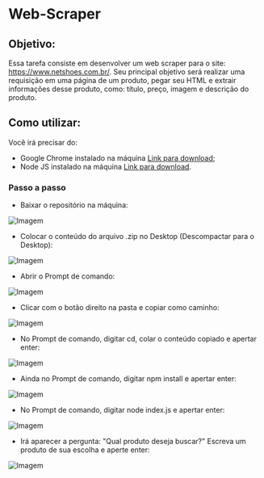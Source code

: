 # Web-Scraper

## Objetivo: 
Essa tarefa consiste em desenvolver um web scraper para o site: https://www.netshoes.com.br/. Seu principal objetivo será realizar uma requisição em uma página de um produto, pegar seu HTML e extrair informações desse produto, como: título, preço, imagem e descrição do produto. 

## Como utilizar:
Você irá precisar do:
- Google Chrome instalado na máquina [Link para download](https://www.google.com/intl/pt-BR/chrome/); 
- Node JS instalado na máquina [Link para download](https://nodejs.org/en).

### Passo a passo
- Baixar o repositório na máquina:

![Imagem](https://i.imgur.com/fmkP53P.png) 

- Colocar o conteúdo do arquivo .zip no Desktop (Descompactar para o Desktop):

![Imagem](https://i.imgur.com/ABeFgu7.png)


- Abrir o Prompt de comando:

![Imagem](https://i.imgur.com/LdFAFi4.png)

- Clicar com o botão direito na pasta e copiar como caminho:

![Imagem](https://i.imgur.com/dnVALuF.png)

- No Prompt de comando, digitar cd, colar o conteúdo copiado e apertar enter:

![Imagem](https://i.imgur.com/OhijZOf.png)

- Ainda no Prompt de comando, digitar npm install e apertar enter:

![Imagem](https://i.imgur.com/mTPGaC0.png)

- No Prompt de comando, digitar node index.js e apertar enter:

![Imagem](https://i.imgur.com/T2OwDoV.png)

- Irá aparecer a pergunta: "Qual produto deseja buscar?" Escreva um produto de sua escolha e aperte enter:

![Imagem](https://i.imgur.com/NhYI2cT.png)

